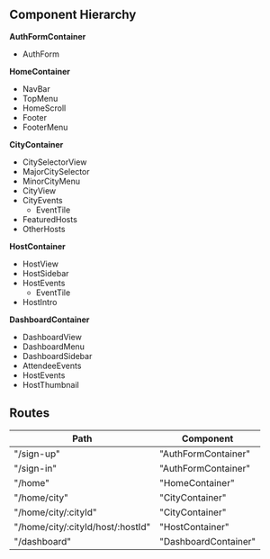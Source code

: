 ## Component Hierarchy

**AuthFormContainer**
 - AuthForm

**HomeContainer**
 - NavBar
  - TopMenu
 - HomeScroll
 - Footer
  - FooterMenu

**CityContainer**
 - CitySelectorView
  - MajorCitySelector
  - MinorCityMenu
 - CityView
  - CityEvents
    - EventTile
  - FeaturedHosts
  - OtherHosts

**HostContainer**
 - HostView
  - HostSidebar
  - HostEvents
    - EventTile
  - HostIntro

**DashboardContainer**
 - DashboardView
  - DashboardMenu
  - DashboardSidebar
  - AttendeeEvents
  - HostEvents
  - HostThumbnail

## Routes

|Path   | Component   |
|-------|-------------|
| "/sign-up" | "AuthFormContainer" |
| "/sign-in" | "AuthFormContainer" |
| "/home" | "HomeContainer" |
| "/home/city" | "CityContainer" |
| "/home/city/:cityId" | "CityContainer" |
| "/home/city/:cityId/host/:hostId" | "HostContainer" |
| "/dashboard" | "DashboardContainer" |
